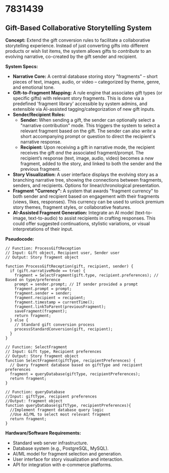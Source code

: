 # 7831439

## Gift-Based Collaborative Storytelling System

**Concept:** Extend the gift conversion rules to facilitate a collaborative storytelling experience. Instead of just converting gifts into different products or wish list items, the system allows gifts to *contribute* to an evolving narrative, co-created by the gift sender and recipient.

**System Specs:**

*   **Narrative Core:** A central database storing story "fragments" – short pieces of text, images, audio, or video – categorized by theme, genre, and emotional tone.
*   **Gift-to-Fragment Mapping:**  A rule engine that associates gift types (or specific gifts) with relevant story fragments.  This is done via a predefined 'fragment library' accessible by system admins, and extensible via AI-assisted tagging/categorization of new gift inputs.
*   **Sender/Recipient Roles:**
    *   **Sender:**  When sending a gift, the sender can optionally select a "narrative contribution" mode. This triggers the system to select a relevant fragment based on the gift.  The sender can also *write* a short accompanying prompt or question to direct the recipient's narrative response.
    *   **Recipient:**  Upon receiving a gift in narrative mode, the recipient receives the gift *and* the associated fragment/prompt.  The recipient’s response (text, image, audio, video) becomes a *new* fragment, added to the story, and linked to both the sender and the previous fragment.
*   **Story Visualization:** A user interface displays the evolving story as a branching narrative tree, showing the connections between fragments, senders, and recipients. Options for linear/chronological presentation.
*   **Fragment "Currency":** A system that awards "fragment currency" to both sender and recipient based on engagement with their fragments (views, likes, responses). This currency can be used to unlock premium story themes, fragment styles, or collaborative features.
*   **AI-Assisted Fragment Generation:** Integrate an AI model (text-to-image, text-to-audio) to assist recipients in crafting responses.  This could offer suggested continuations, stylistic variations, or visual interpretations of their input.

**Pseudocode:**

```
// Function: ProcessGiftReception
// Input: Gift object, Recipient user, Sender user
// Output: Story fragment object

function ProcessGiftReception(gift, recipient, sender) {
  if (gift.narrativeMode == true) {
    fragment = SelectFragment(gift.type, recipient.preferences); // Based on type/preference
    prompt = sender.prompt; // If sender provided a prompt
    fragment.prompt = prompt;
    fragment.sender = sender;
    fragment.recipient = recipient;
    fragment.timestamp = currentTime();
    fragment.linkToParent(previousFragment);
    saveFragment(fragment);
    return fragment;
  } else {
    // Standard gift conversion process
    processStandardConversion(gift, recipient);
  }
}

// Function: SelectFragment
// Input: Gift type, Recipient preferences
// Output: Story fragment object
function SelectFragment(giftType, recipientPreferences) {
  // Query fragment database based on giftType and recipient preferences
  fragment = queryDatabase(giftType, recipientPreferences);
  return fragment;
}

// Function: queryDatabase
//Input: giftType, recipient preferences
//Output: fragment object
function queryDatabase(giftType, recipientPreferences){
  //Implement fragment database query logic
  //Use AI/ML to select most relevant fragment
  return fragment;
}
```

**Hardware/Software Requirements:**

*   Standard web server infrastructure.
*   Database system (e.g., PostgreSQL, MySQL).
*   AI/ML model for fragment selection and generation.
*   User interface for story visualization and interaction.
*   API for integration with e-commerce platforms.